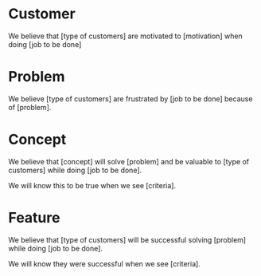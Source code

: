 # Customer
We believe that [type of customers] are motivated to [motivation] when doing [job to be done]

# Problem
We believe [type of customers] are frustrated by [job to be done] because of [problem].

# Concept
We believe that [concept] will solve [problem] and be valuable to [type of customers] while doing [job to be done]. 

We will know this to be true when we see [criteria].

# Feature
We believe that [type of customers] will be successful solving [problem] while doing [job to be done].

We will know they were successful when we see [criteria].
